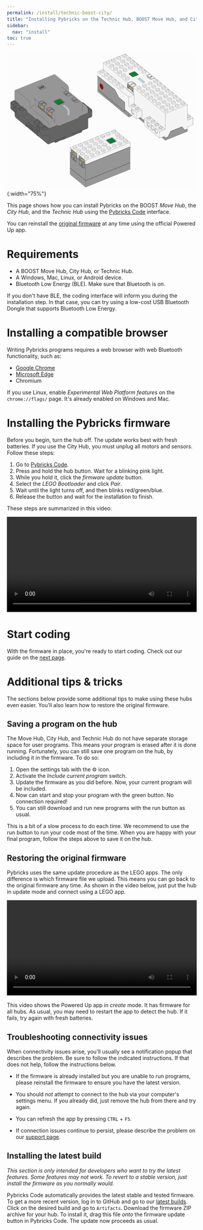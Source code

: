```yaml
---
permalink: /install/technic-boost-city/
title: "Installing Pybricks on the Technic Hub, BOOST Move Hub, and City Hub"
sidebar:
  nav: "install"
toc: true
---
```


![Powered Up hubs](/assets/images/powereduphubs.png){:width="75%"}

This page shows how you can install Pybricks on the BOOST *Move Hub*, the *City
Hub*, and the *Technic Hub* using the [Pybricks Code][Pybricks Code] interface.

You can reinstall the [original firmware][restoring] at any time
using the official Powered Up app.

# Requirements

* A BOOST Move Hub, City Hub, or Technic Hub.
* A Windows, Mac, Linux, or Android device.
* Bluetooth Low Energy (BLE). Make sure that Bluetooth is on.

If you don't have BLE, the coding interface will inform you during the
installation step. In that case, you can try using a low-cost USB Bluetooth
Dongle that supports Bluetooth Low Energy.

# Installing a compatible browser

Writing Pybricks programs requires a web browser with web Bluetooth
functionality, such as:

* [Google Chrome][Google Chrome]
* [Microsoft Edge][Microsoft Edge]
* Chromium

If you use Linux, enable *Experimental Web Platform features* on
the ``chrome://flags/`` page. It's already enabled on Windows and Mac.

# Installing the Pybricks firmware

Before you begin, turn the hub off. The update works best with fresh batteries.
If you use the City Hub, you must unplug all motors and sensors. Follow these
steps:

1. Go to [Pybricks Code][Pybricks Code].
2. Press and hold the hub button. Wait for a blinking pink light.
3. While you hold it, click the *firmware update* button.
4. Select the *LEGO Bootloader* and click *Pair*.
5. Wait until the light turns off, and then blinks red/green/blue.
6. Release the button and wait for the installation to finish.

These steps are summarized in this video:

<video controls src="/assets/videos/install.mp4" width="100%"></video><br />

# Start coding

With the firmware in place, you're ready to start coding. Check out our guide
on the [next page](/install/running-programs/).

# Additional tips & tricks

The sections below provide some additional tips to make using these hubs even
easier. You'll also learn how to restore the original firmware.

## Saving a program on the hub

The Move Hub, City Hub, and Technic Hub do not have separate storage space
for user programs. This means your program is erased after it is done running.
Fortunately, you can still save one program on the hub, by including it in the
firmware. To do so:

1. Open the settings tab with the ⚙ icon.
2. Activate the *Include current program* switch.
3. Update the firmware as you did before. Now, your current program will be
   included.
4. Now can start and stop your program with the green button.
   No connection required!
5. You can still download and run new programs with the run button as usual.

This is a bit of a slow process to do each time. We recommend to
use the run button to run your code most of the time. When you are
happy with your final program, follow the steps above to save it on the hub.

## Restoring the original firmware

Pybricks uses the same update procedure as the LEGO apps. The only difference
is which firmware file we upload. This means you can go back to the original
firmware any time. As shown in the video below, just put the hub in update mode
and connect using a LEGO app.

<video controls src="/assets/videos/restore.mp4" width="100%"></video><br />

This video shows the Powered Up app in *create* mode. It has firmware for all
hubs. As usual, you may need to restart the app to detect the hub. If it fails,
try again with fresh batteries.

## Troubleshooting connectivity issues

When connectivity issues arise, you'll usually see a notification popup that
describes the problem. Be sure to follow the indicated instructions. If that
does not help, follow the instructions below.

- If the firmware is already installed but you are unable to run programs,
please reinstall the firmware to ensure you have the latest version.

- You should *not* attempt to connect to the hub via your computer's settings
menu. If you already did, just remove the hub from there and try again.

- You can refresh the app by pressing `CTRL` + `F5`.

- If connection issues continue to persist, please describe the problem on
our [support page](https://github.com/pybricks/support/issues).

## Installing the latest build

*This section is only intended for developers who want to try the
latest features. Some features may not work. To revert
to a stable version, just install the firmware as you normally would.*

Pybricks Code automatically provides the latest stable and tested firmware.
To get a more recent version, log in to GitHub and go to
our [latest builds][latest builds].
Click on the desired build and go to `Artifacts`.
Download the firmware ZIP archive for your hub. To install it, drag this file
*onto* the firmware update button in Pybricks Code. The update now proceeds as
usual.

[restoring]: #restoring-the-original-firmware
[latest builds]: https://github.com/pybricks/pybricks-micropython/actions?query=is%3Asuccess+branch%3Amaster+workflow%3ABuild
[support page]: https://github.com/pybricks/support/issues/
[Pybricks Code]: http://code.pybricks.com/
[Google Chrome]: https://www.google.com/chrome/
[Microsoft Edge]: https://www.microsoft.com/en-us/edge

